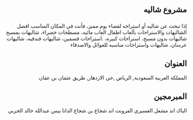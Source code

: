 <div dir="rtl">

## مشروع شاليه

###
إذا تبحث عن شاليه أو استراحه لقضاء يوم مميز، فأنت في المكان المناسب افضل الشاليهات والاستراحات بألعاب اطفال 
العاب مائيه، مسطحات خضراء، شاليهات بمسبح شاليهات بدون مسبح، استراحات كبيره،
.استراحات قسمين، شاليهات فندقيه، شاليهات عرسان، شاليهات واستراحات مناسبه للعوائل والاصدقاء
## العنوان
المملكة العربية السعودية, الرياض ,حي الازدهار, طريق عثمان بن عفان
## المبرمجين
الباك اند مشعل العسيري
الفرونت اند شجاع بن شجاع
الداتا بيس عبدالله خالد الحربي
